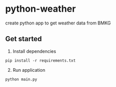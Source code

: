 # python-weather
create python app to get weather data from BMKG


## Get started

1. Install dependencies
```
pip install -r requirements.txt
```
2. Run application
```
python main.py
```
